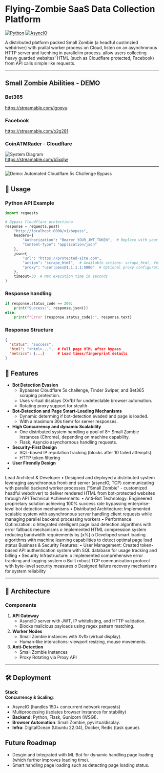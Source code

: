 # Flying-Zombie SaaS Data Collection Platform 
[![Python](https://img.shields.io/badge/Python-3.9%2B-blue)](https://python.org) [![AsyncIO](https://img.shields.io/badge/AsyncIO-Enabled-green)](https://docs.python.org/3/library/asyncio.html) 

A distributed platform packed Small Zombie (a headful custimzied webdriver) with prallal worker process on Cloud, listen on an asynchronous HTTP server and lucnhing in parallelim process. allow users collecting heavy guarded websites' HTML (such as Cloudflare protected, Facebook) from API calls simple like requests.

---
## Small Zombie Abilities - DEMO
### Bet365 
https://streamable.com/lgpqvu
### Facebook
https://streamable.com/o2g281
### CoinATMRader - Cloudflare

![System Diagram](https://github.com/user-attachments/assets/a738e54e-3a46-4a38-b711-55878b1db190)  
https://streamable.com/b5xdjw

---


![Demo: Automated Cloudflare 5s Challenge Bypass](https://github.com/user-attachments/assets/75fd4969-15c9-4352-89fb-495f0566e222)  


## 📖 Usage
### Python API Example
```python
import requests

# Bypass Cloudflare protectiona
response = requests.post(
    "http://localhost:8000/v1/bypass",
    headers={
        "Authorization": "Bearer YOUR_JWT_TOKEN",  # Replace with your token
        "Content-Type": "application/json"
    },
    json={
        "url": "https://protected-site.com",
        "action": "scrape_html",  # Available actions: scrape_html, fetch_screenshot
        "proxy": "user:pass@1.1.1.1:8080"  # Optional proxy configuration
    },
    timeout=30  # Max execution time in seconds
)
```
### Response handling
```python
if response.status_code == 200:
    print("Success:", response.json())
else:
    print(f"Error {response.status_code}:", response.text)
```

### Response Structure
```json
{
  "status": "success",
  "html": "<html>...",  # Full page HTML after bypass
  "metrics": {...}      # Load times/fingerprint details
}
```
## 🚀 Features  
- **Bot Detection Evasion**  
  - Bypasses Cloudflare 5s challenge, Tinder Swiper, and Bet365 scraping protection.  
  - Uses virtual displays (Xvfb) for undetectable browser automation.
  - Rotating proxy support for stealth
- **Bot-Detection and Page Smart-Loading Mechanisms**
  - Dynamic determing if bot-detection evaded and page is loaded.
  - With a maximum 30s tiemr for server responses.
- **High Concurrency and dynamic Scalability**  
  - One distributed system handling a pool of 8+ Small Zombie instances (Chrome), depending on machine capability.  
  - Flask, Asyncio asynchornous handling requests.
- **Security-First Design**  
  - SQL-based IP reputation tracking (blocks after 10 failed attempts).
  - HTTP token filtering
- **User Firendly Design**
- 
Lead Architect & Developer
    •	Designed and deployed a distributed system leveraging asynchronous front-end server (asyncIO, TCP) communicating with parallel backend worker processes ("Small Zombie" - customized headful webdriver) to deliver rendered HTML from bot-protected websites through API
Technical Achievements:
    •	Anti-Bot Technology: Engineered proprietary solution achieving 100% success rate bypassing enterprise-level bot detection mechanisms
    •	Distributed Architecture: Implemented scalable system with asynchronous server handling client requests while managing parallel backend processing workers
    •	Performance Optimization: 
                o	Integrated intelligent page load detection algorithms with error fallback mechanisms
                o	Implemented HTML compression system reducing bandwidth requirements by [x%]
                o	Developed smart loading algorithms with machine learning capabilities to detect optimal page load status
Business & Security Features:
•	User Management: Created token-based API authentication system with SQL database for usage tracking and billing
•	Security Infrastructure: 
o	Implemented comprehensive error tracking and logging system
o	Built robust TCP communication protocol with byte-level security measures
o	Designed failure recovery mechanisms for system reliability

  

---

## 🧠 Architecture  
### Components  
1. **API Gateway**  
   - AsyncIO server with JWT, IP whitelisting, and HTTP validation.  
   - Blocks malicious payloads using regex pattern matching.  
2. **Worker Nodes**  
   - Small Zombie instances with Xvfb (virtual display).  
   - Human-like interactions: viewport resizing, mouse movements.  
3. **Anti-Detection**  
   - Small Zombie Instances
   - Proxy Rotating via Proxy API


---

## 🛠️ Deployment  
**Stack**:  
**Concurrency & Scaling**:  
- AsyncIO (handles 150+ concurrent network requests)  
- Multiprocessing (isolates browser instances for stability)
- **Backend**: Python, Flask, Gunicorn (WSGI).  
- **Browser Automation**: Small Zombie, pyvirtualdisplay.  
- **Infra**: DigitalOcean (Ubuntu 22.04), Docker, Redis (task queue).  


## Future Roadmap
- Desgin and tntegrated with ML Bot for dynamic handling page loading (which further improves loading time).
- Smart handling page loading such as detecting page loading status.
